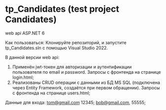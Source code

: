 # tp_Candidates (test project Candidates)
web api ASP.NET 6

Как пользоваться:
Клонируйте репозиторий, и запустите tp_Candidates.sln с помощью Visual Studio 2022. 

В данной версии web api: 
1. Применён jwt-токен для авторизации и аутентификации пользователя по email и password. Запросы с фронтенда на странице login.html;
2. Реализованы CRUD операции с данными из БД MS SQL (подключена через Entity Framework, создаётся при первом обращении). Запросы с фронтенда на странице users.html;

Данные для входа:
tom@gmail.com 12345; 
bob@gmail.com, 55555;
